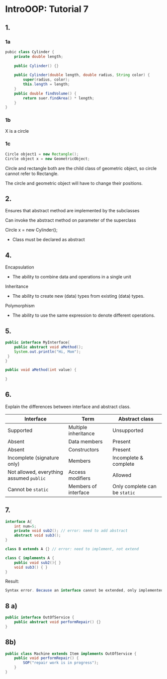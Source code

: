 # IntroOOP: Tutorial 7

## 1.

### 1a

```java
pubic class Cylinder {
    private double length;
    
    public Cylinder() {}
    
    public Cylinder(double length, double radius, String color) {
        super(radius, color);
        this.length = length;
    }
    public double findVolume() {
        return suer.findArea() * length;
    }
}
```

### 1b

X is a circle

### 1c

```java
Circle object1 = new Rectangle();
Circle object x = new GeometricObject;
```

Circle and rectangle both are the child class of geometric object, so circle cannot refer to Rectangle.

The circle and geometric object will have to change their positions.

## 2.

Ensures that abstract method are implemented by the subclasses

Can invoke the abstract method on parameter of the superclass

Circle x = new Cylinder();

- Class must be declared as abstract

## 4.

Encapsulation

- The ability to combine data and operations in a single unit

Inheritance

- The ability to create new (data) types from existing (data) types.

Polymorphism

- The ability to use the same expression to denote different operations.

## 5.

```java
public interface MyInterface{
    public abstract void aMethod();
    System.out.println("Hi, Mom");
 }
}

public void aMethod(int value) {
    
}
```

## 6.

Explain the differences between interface and abstract class. 

| Interface                                | Term                 | Abstract class                |
| ---------------------------------------- | -------------------- | ----------------------------- |
| Supported                                | Multiple inheritance | Unsupported                   |
| Absent                                   | Data members         | Present                       |
| Absent                                   | Constructors         | Present                       |
| Incomplete (signature only)              | Members              | Incomplete & complete         |
| Not allowed, everything assumed `public` | Access modifiers     | Allowed                       |
| Cannot be `static`                       | Members of interface | Only complete can be `static` |

## 7.

```java
interface A{
	int num=5;
	private void sub2(); // error: need to add abstract
	abstract void sub3();
}

class B extends A {} // error: need to implement, not extend

class C implements A {
	public void sub2(){ }
	void sub3() { }
}
```

Result:

```java
Syntax error. Because an interface cannot be extended, only implemented.
```

## 8 a)

```java
public interface OutOfService {
    public abstract void performRepair() {}
}
```

## 8b)

```java
public class Machine extends Item implements OutOfService {
    public void performRepair() {
        SOP("repair work is in progress");
    }
}
```

